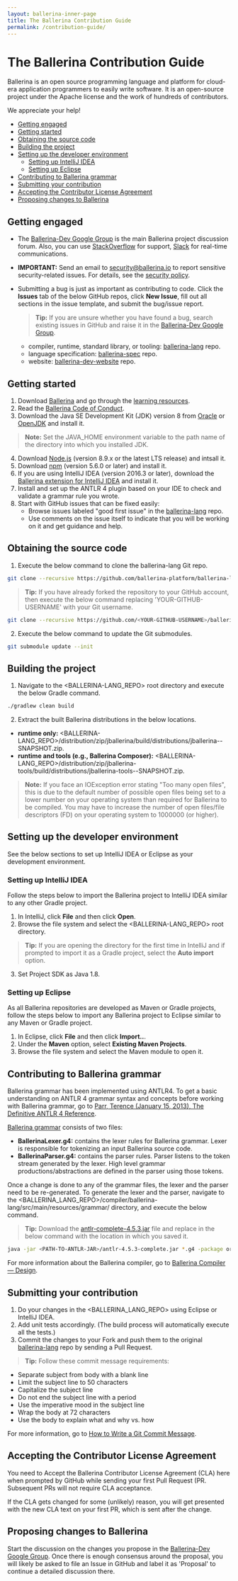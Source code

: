 ```yaml
---
layout: ballerina-inner-page
title: The Ballerina Contribution Guide
permalink: /contribution-guide/
---
```


# The Ballerina Contribution Guide

Ballerina is an open source programming language and platform for cloud-era application programmers to easily write software. It is an open-source project under the Apache license and the work of hundreds of contributors.

We appreciate your help!

- [Getting engaged](#getting-engaged)
- [Getting started](#getting-started)
- [Obtaining the source code](#obtaining-the-source-code)
- [Building the project](building-the-project)
- [Setting up the developer environment](setting-up-the-developer-environment)
    - [Setting up IntelliJ IDEA](#setting-up-intelliJ-idea)
    - [Setting up Eclipse](#setting-up-eclipse)
- [Contributing to Ballerina grammar](#contributing-to-ballerina-grammar)
- [Submitting your contribution](#submitting-your-contribution)
- [Accepting the Contributor License Agreement](#accepting-the-contributor-license-agreement)
- [Proposing changes to Ballerina](#proposing-changes-to-ballerina)

## Getting engaged

- The [Ballerina-Dev Google Group](#https://groups.google.com/forum/#!forum/ballerina-dev) is the main Ballerina project discussion forum. Also, you can use [StackOverflow](#https://stackoverflow.com/questions/tagged/ballerina) for support, [Slack](#https://app.slack.com/client/T47EAEKB5/DF818FX9Q) for real-time communications.

- **IMPORTANT:** Send an email to security@ballerina.io to report sensitive security-related issues. For details, see the <a href="https://ballerina.io/security/">security policy</a>.

- Submitting a bug is just as important as contributing to code. Click the **Issues** tab of the below GitHub repos, click **New Issue**, fill out all sections in the issue template, and submit the bug/issue report.

    >**Tip:** If you are unsure whether you have found a bug, search existing issues in GitHub and raise it in the [Ballerina-Dev Google Group](#https://groups.google.com/forum/#!forum/ballerina-dev).
   - compiler, runtime, standard library, or tooling: <a href="https://github.com/ballerina-platform/ballerina-lang/issues">ballerina-lang</a> repo.
   - language specification: <a href="https://github.com/ballerina-platform/ballerina-spec/issues">ballerina-spec</a> repo.
   - website: <a href="https://github.com/ballerina-platform/ballerina-dev-website/issues">ballerina-dev-website</a> repo. 

## Getting started

1. Download [Ballerina](#https://ballerina.io) and go through the [learning resources](#https://ballerina.io/learn).
2. Read the [Ballerina Code of Conduct](#https://ballerina.io/code-of-conduct).
3. Download the Java SE Development Kit (JDK) version 8 from [Oracle](#http://www.oracle.com/technetwork/java/javase/downloads/index.html) or [OpenJDK](#http://openjdk.java.net/install/index.html) and install it.
>**Note:** Set the JAVA_HOME environment variable to the path name of the directory into which you installed JDK.
4. Download [Node.js](#https://nodejs.org/en/download/) (version 8.9.x or the latest LTS release) and intsall it.
5. Download [npm](#https://www.npmjs.com/get-npm) (version 5.6.0 or later) and install it.
6. If you are using IntelliJ IDEA (version 2016.3 or later), download the [Ballerina extension for IntelliJ IDEA](#https://plugins.jetbrains.com/plugin/9520-ballerina) and install it.
7. Install and set up the ANTLR 4 plugin based on your IDE to check and validate a grammar rule you wrote.
8. Start with GitHub issues that can be fixed easily:
    - Browse issues labeled "good first issue" in the <a href="https://github.com/ballerina-platform/ballerina-lang/issues">ballerina-lang</a> repo.
    - Use comments on the issue itself to indicate that you will be working on it and get guidance and help.

## Obtaining the source code 

1. Execute the below command to clone the ballerina-lang Git repo.
```bash 
git clone --recursive https://github.com/ballerina-platform/ballerina-lang.git
```
>**Tip:** If you have already forked the repository to your GitHub account, then execute the below command replacing 'YOUR-GITHUB-USERNAME' with your Git username.
```bash 
git clone --recursive https://github.com/<YOUR-GITHUB-USERNAME>/ballerina-lang.git
```
2. Execute the below command to update the Git submodules.
```bash 
git submodule update --init
```
## Building the project

1. Navigate to the <BALLERINA-LANG_REPO> root directory and execute the below Gradle command.
```bash 
./gradlew clean build
```
2. Extract the built Ballerina distributions in the below locations.
-  **runtime only:** <BALLERINA-LANG_REPO>/distribution/zip/jballerina/build/distributions/jballerina-<version>-SNAPSHOT.zip. 
-  **runtime and tools (e.g., Ballerina Composer):** <BALLERINA-LANG_REPO>/distribution/zip/jballerina-tools/build/distributions/jballerina-tools-<version>-SNAPSHOT.zip.
>**Note:** If you face an IOException error stating "Too many open files", this is due to the default number of possible open files being set to a lower number on your operating system than required for Ballerina to be compiled. You may have to increase the number of open files/file descriptors (FD) on your operating system to 1000000 (or higher).

## Setting up the developer environment

See the below sections to set up IntelliJ IDEA or Eclipse as your development environment.

### Setting up IntelliJ IDEA

Follow the steps below to import the Ballerina project to IntelliJ IDEA similar to any other Gradle project.

1. In IntelliJ, click **File** and then click **Open**.
2. Browse the file system and select the <BALLERINA-LANG_REPO> root directory.
>**Tip:** If you are opening the directory for the first time in IntelliJ and if prompted to import it as a Gradle project, select the **Auto import** option.
3. Set Project SDK as Java 1.8.

### Setting up Eclipse

As all Ballerina repositories are developed as Maven or Gradle projects, follow the steps below to import any Ballerina project to Eclipse similar to any Maven or Gradle project.

1. In Eclipse, click **File** and then click **Import..**.
2. Under the **Maven** option, select **Existing Maven Projects**. 
3. Browse the file system and select the Maven module to open it.

## Contributing to Ballerina grammar

Ballerina grammar has been implemented using ANTLR4. To get a basic understanding on ANTLR 4 grammar syntax and concepts before working with Ballerina grammar, go to [Parr, Terence (January 15, 2013), The Definitive ANTLR 4 Reference](#http://lms.ui.ac.ir/public/group/90/59/01/15738_ce57.pdf).

[Ballerina grammar](#https://github.com/ballerina-platform/ballerina-lang/tree/master/compiler/ballerina-lang/src/main/resources/grammar) consists of two files:

- **BallerinaLexer.g4:** contains the lexer rules for Ballerina grammar. Lexer is responsible for tokenizing an input Ballerina source code.
- **BallerinaParser.g4:** contains the parser rules. Parser listens to the token stream generated by the lexer. High level grammar productions/abstractions are defined in the parser using those tokens.

Once a change is done to any of the grammar files, the lexer and the parser need to be re-generated. To generate the lexer and the parser, navigate to the <BALLERINA_LANG_REPO>/compiler/ballerina-lang/src/main/resources/grammar/ directory, and execute the below command. 

>**Tip:** Download the [antlr-complete-4.5.3.jar](#https://jar-download.com/artifacts/org.antlr/antlr4/4.5.3/source-code) file and replace <PATH-TO-ANTLR-JAR> in the below command with the location in which you saved it.

```bash 
java -jar <PATH-TO-ANTLR-JAR>/antlr-4.5.3-complete.jar *.g4 -package org.wso2.ballerinalang.compiler.par
```

For more information about the Ballerina compiler, go to [Ballerina Compiler — Design](#https://medium.com/@sameerajayasoma/ballerina-compiler-design-3406acc2476c?).

## Submitting your contribution

1. Do your changes in the <BALLERINA_LANG_REPO> using Eclipse or IntelliJ IDEA.
2. Add unit tests accordingly. (The build process will automatically execute all the tests.)
3. Commit the changes to your Fork and push them to the original <a href="https://github.com/ballerina-platform/ballerina-lang/issues">ballerina-lang</a> repo by sending a Pull Request. 

>**Tip:** Follow these commit message requirements:

- Separate subject from body with a blank line
- Limit the subject line to 50 characters
- Capitalize the subject line
- Do not end the subject line with a period
- Use the imperative mood in the subject line
- Wrap the body at 72 characters
- Use the body to explain what and why vs. how

For more information, go to [How to Write a Git Commit Message](#https://chris.beams.io/posts/git-commit/).

## Accepting the Contributor License Agreement 

You need to Accept the Ballerina Contributor License Agreement (CLA) here when prompted by GitHub while sending your first Pull Request (PR. Subsequent PRs will not require CLA acceptance.

If the CLA gets changed for some (unlikely) reason, you will get presented with the new CLA text on your first PR, which is sent after the change.

## Proposing changes to Ballerina

Start the discussion on the changes you propose in the [Ballerina-Dev Google Group](#https://groups.google.com/forum/#!forum/ballerina-dev). Once there is enough consensus around the proposal, you will likely be asked to file an Issue in GitHub and label it as 'Proposal' to continue a detailed discussion there.

